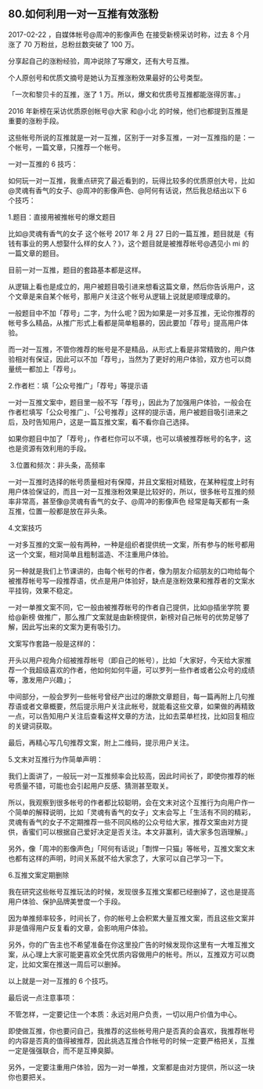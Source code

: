 ## 80.如何利用一对一互推有效涨粉
2017-02-22 ，自媒体帐号@周冲的影像声色 在接受新榜采访时称，过去 8 个月涨了 70 万粉丝，总粉丝数突破了 100 万。


分享起自己的涨粉经验，周冲说除了写爆文，还有大号互推。


个人原创号和优质文摘号是她认为互推涨粉效果最好的公号类型。


「一次和黎贝卡的互推，涨了 1 万。所以，爆文和优质号互推都能涨得厉害。」


2016 年新榜在采访优质原创帐号@大家 和@小北 的时候，他们也都提到互推是重要的涨粉手段。


这些帐号所说的互推就是一对一互推，区别于一对多互推，一对一互推指的是：一个帐号，一篇文章，只推荐一个帐号。


一对一互推的 6 技巧：


如何玩一对一互推，我重点研究了最近看到的，玩得比较多的优质原创大号，比如@灵魂有香气的女子、@周冲的影像声色、@阿何有话说，然后我总结出以下 6 个技巧：


1.题目：直接用被推帐号的爆文题目


比如@灵魂有香气的女子 这个帐号 2017 年 2 月 27 日的一篇互推，题目就是《有钱有事业的男人想娶什么样的女人？》，这个题目就是被推荐帐号@遇见小 mi 的一篇文章的题目。 


目前一对一互推，题目的套路基本都是这样。


从逻辑上看也是成立的，用户被题目吸引进来想看这篇文章，然后你告诉用户，这个文章是来自某个帐号，那用户关注这个帐号从逻辑上说就是顺理成章的。


一般题目中不加「荐号」二字，为什么呢？因为如果是一对多互推，无论你推荐的帐号多么精品，从推广形式上看都是简单粗暴的，因此要加「荐号」提高用户体验。


而一对一互推，不管你推荐的帐号是不是精品，从形式上看是非常精致的，用户体验相对有保证，因此可以不加「荐号」，当然为了更好的用户体验，双方也可以商量统一都加上「荐号」。


2.作者栏：填「公众号推广」「荐号」等提示语


一对一互推文案中，题目里一般不写「荐号」，因此为了加强用户体验，一般会在作者栏填写「公众号推广」、「公号推荐」这样的提示语，用户被题目吸引进来之后，及时告知用户，这是一篇互推文案，看不看你自己选择。


如果你题目中加了「荐号」，作者栏你可以不填，也可以填被推荐帐号的名字，这也是资源有效利用的手段。


 3.位置和频次：非头条，高频率


一对一互推时选择的帐号质量相对有保障，并且文案相对精致，在某种程度上时有用户体验保证的，而且一对一互推涨粉效果是比较好的，所以，很多帐号互推的频率非常高，甚至像@灵魂有香气的女子、@周冲的影像声色 经常是每天都有一条互推，位置一般都是放在非头条。


4.文案技巧


一对多互推的文案一般有两种，一种是组织者提供统一文案，所有参与的帐号都用这一个文案，相对简单且粗制滥造、不注重用户体验。


另一种就是我们上节课讲的，由每个帐号的作者，像为朋友介绍朋友的口吻给每个被推荐帐号写一段推荐语，优点是用户体验好，缺点是涨粉效果和推荐者的文案水平挂钩，效果不稳定。


一对一单推文案不同，它一般由被推荐帐号的作者自己提供，比如@插坐学院 要给@新榜 做推广，那么推广文案就是由新榜提供，新榜对自己帐号的优势足够了解，因此写出来的文案为更有吸引力。


文案写作套路一般是这样的：


开头以用户视角介绍被推荐帐号（即自己的帐号），比如「大家好，今天给大家推荐一个我超级喜欢的作者，他如何如何牛逼，可以罗列一些作者或者公众号的成绩等，激发用户兴趣」；


中间部分，一般会罗列一些帐号曾经产出过的爆款文章题目，每一篇再附上几句推荐语或者文章概要，然后提示用户关注此帐号，就能看这些文章，如果做的再精致一点，可以告知用户关注后查看这样文章的方法，比如去菜单栏找，比如回复相应的关键词获取。


最后，再精心写几句推荐文案，附上二维码，提示用户关注。


5.文末对互推行为作简单声明：


我们上面讲了，一般玩一对一互推频率会比较高，因此时间长了，即使你推荐的帐号质量不错，可能也会引起用户反感、猜测甚至取关。


所以，我观察到很多帐号的作者都比较聪明，会在文末对这个互推行为向用户作一个简单的解释说明，比如「灵魂有香气的女子」文末会写上「生活有不同的精彩，灵魂有香气的女子不定期推荐一些不同风格的公众号给大家，推荐文案由对方提供，香蜜们可以根据自己爱好决定是否关注。本文非赢利，请大家多包涵理解。」 


另外，像「周冲的影像声色」「阿何有话说」「剽悍一只猫」等帐号，互推文案文末也都有这样的声明，时间关系就不给大家念了，大家可以自己学习一下。


6.互推文案定期删除


我在研究这些帐号互推玩法的时候，发现很多互推文案都已经删掉了，这也是提高用户体验、保护品牌美誉度一个手段。


因为单推频率较多，时间长了，你的帐号上会积累大量互推文案，而且这些文案并非是值得用户反复看的文章，会影响用户体验。


另外，你的广告主也不希望准备在你这里投广告的时候发现你这里有一大堆互推文案，从心理上大家可能更喜欢全凭优质内容做用户的帐号。所以，互推双方可以商定，比如文案在推送一周后可以删掉。


以上就是一对一互推的 6 个技巧。


最后说一点注意事项：


不管怎样，一定要记住一个本质：永远对用户负责，一切以用户价值为中心。


即使做互推，你也要问自己，我推荐的这些帐号用户是否真的会喜欢，我推荐帐号的内容是否真的值得被推荐，因此挑选互推合作帐号的时候一定要严格把关，互推一定是强强联合，而不是互捧臭脚。


另外，一定要注重用户体验，因为一对一单推，文案都是由对方提供，所以这一块你也要把关。

